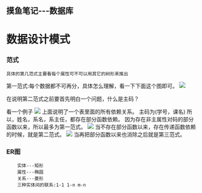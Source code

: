 ## 摸鱼笔记---数据库

# 数据设计模式

### 范式
    具体的第几范式主要看每个属性可不可以用其它的树形来推出

第一范式:每个数据都不可再分，具体怎么理解，看一下下面这个图即可。
<img src='https://vbnmjj.github.io/img/sql/1.png' >

在说明第二范式之前要首先明白一个问题，什么是主码？

看一个例子
<img src='https://vbnmjj.github.io/img/sql/2.png' >
    上面说明了一个表里面的所有依赖关系。
    主码为(学号，课名) 所以，姓名，系名，系主任，都存在部分函数依赖。
    因为存在非主属性对码的部分函数以来，所以最多为第一范式。
<img src='https://vbnmjj.github.io/img/sql/3.png' >
    当不存在部分函数以来，存在传递函数依赖的时候，就是第二范式。
<img src='https://vbnmjj.github.io/img/sql/4.png' >
    当再把部分函数以来也消除之后就是第三范式。

### ER图
```shell
    实体---矩形
    属性---椭圆
    关系---菱形
    三种实体间的联系:1-1 1-n m-n
```
